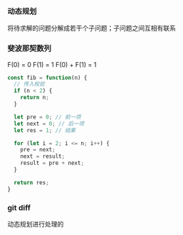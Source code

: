 ### 动态规划

将待求解的问题分解成若干个子问题；子问题之间互相有联系

### 斐波那契数列
F(0) = 0
F(1) = 1
F(0) + F(1) = 1

```js
const fib = function(n) {
  // 传入校验
  if (n < 2) {
    return n; 
  }

  let pre = 0; // 前一项
  let next = 0; // 后一项
  let res = 1; // 结果

  for (let i = 2; i <= n; i++) {
    pre = next;
    next = result;
    result = pre + next;
  }

  return res;
}
```

### git diff 
动态规划进行处理的